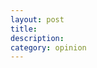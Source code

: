 ```yaml
---
layout: post
title: 
description: 
category: opinion
---
```


[BeiYuu]:    http://beiyuu.com  "BeiYuu"
